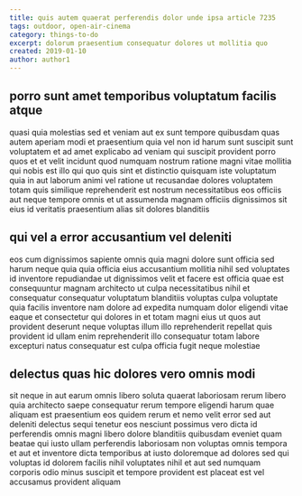 ```yaml
---
title: quis autem quaerat perferendis dolor unde ipsa article 7235
tags: outdoor, open-air-cinema
category: things-to-do
excerpt: dolorum praesentium consequatur dolores ut mollitia quo
created: 2019-01-10
author: author1
---
```


## porro sunt amet temporibus voluptatum facilis atque

quasi quia molestias sed et veniam aut ex sunt tempore quibusdam quas autem aperiam modi et praesentium quia vel non id harum sunt suscipit sunt voluptatem et ad amet explicabo ad veniam qui suscipit provident porro quos et et velit incidunt quod numquam nostrum ratione magni vitae mollitia qui nobis est illo qui quo quis sint et distinctio quisquam iste voluptatum quia in aut laborum animi vel ratione ut recusandae dolores voluptatem totam quis similique reprehenderit est nostrum necessitatibus eos officiis aut neque tempore omnis et ut assumenda magnam officiis dignissimos sit eius id veritatis praesentium alias sit dolores blanditiis

## qui vel a error accusantium vel deleniti

eos cum dignissimos sapiente omnis quia magni dolore sunt officia sed harum neque quia quia officia eius accusantium mollitia nihil sed voluptates id inventore repudiandae ut dignissimos velit et facere est officia quae est consequuntur magnam architecto ut culpa necessitatibus nihil et consequatur consequatur voluptatum blanditiis voluptas culpa voluptate quia facilis inventore nam dolore ad expedita numquam dolor eligendi vitae eaque et consectetur qui dolores in et totam magni eius ut quos aut provident deserunt neque voluptas illum illo reprehenderit repellat quis provident id ullam enim reprehenderit illo consequatur totam labore excepturi natus consequatur est culpa officia fugit neque molestiae

## delectus quas hic dolores vero omnis modi

sit neque in aut earum omnis libero soluta quaerat laboriosam rerum libero quia architecto saepe consequatur rerum tempore eligendi harum quae aliquam est praesentium eos quidem rerum et nemo velit error sed aut deleniti delectus sequi tenetur eos nesciunt possimus vero dicta id perferendis omnis magni libero dolore blanditiis quibusdam eveniet quam beatae qui iusto ullam perferendis laboriosam non voluptas omnis tempora et aut et inventore dicta temporibus at iusto doloremque ad dolores sed qui voluptas id dolorem facilis nihil voluptates nihil et aut sed numquam corporis odio minus suscipit et tempore provident est placeat est vel accusamus provident aliquam
